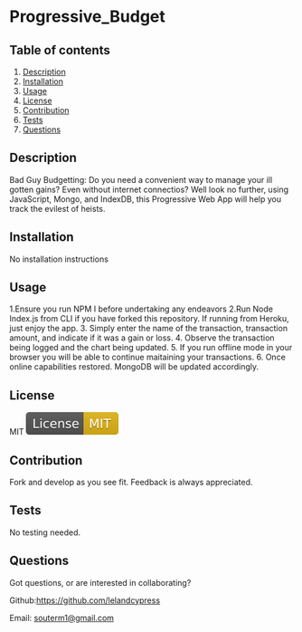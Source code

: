 
    
# Progressive_Budget

## Table of contents

1. [Description](#Description)
2. [Installation](#Instructions)
3. [Usage](#Usage)
4. [License](#License)
5. [Contribution](#Contribution)
6. [Tests](#Tests)
7. [Questions](#Questions)


## Description
Bad Guy Budgetting: Do you need a convenient way to manage your ill gotten gains? Even without internet connectios? Well look no further, using JavaScript, Mongo, and IndexDB, this Progressive Web App will help you track the evilest of heists.


## Installation
No installation instructions


## Usage
1.Ensure you run NPM I before undertaking any endeavors 
2.Run Node Index.js from CLI if you have forked this repository. If running from Heroku, just enjoy the app.
3. Simply enter the name of the transaction, transaction amount, and indicate if it was a gain or loss.
4. Observe the transaction being logged and the chart being updated. 
5. If you run offline mode in your browser you will be able to continue maitaining your transactions.
6. Once online capabilities restored. MongoDB will be updated accordingly.


## License

MIT   ![MIT](./assets/MIT.svg)


## Contribution

Fork and develop as you see fit. Feedback is always appreciated.


## Tests

No testing needed.


## Questions
Got questions, or are interested in collaborating? 

Github:https://github.com/lelandcypress

Email: souterm1@gmail.com